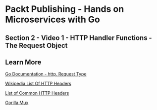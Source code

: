 # Packt Publishing - Hands on Microservices with Go

## Section 2 - Video 1 - HTTP Handler Functions - The Request Object

## Learn More

[Go Documentation - http. Request Type](https://golang.org/pkg/net/http/#Request)

[Wikipedia List Of HTTP Headers](https://en.wikipedia.org/wiki/List_of_HTTP_header_fields)

[List of Common HTTP Headers](https://www.whitehatsec.com/blog/list-of-http-response-headers/)

[Gorilla Mux](http://www.gorillatoolkit.org/pkg/mux)
